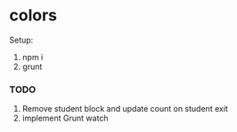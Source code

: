 colors
======

Setup:  
1. npm i  
2. grunt  

### TODO  
1. Remove student block and update count on student exit
2. implement Grunt watch
